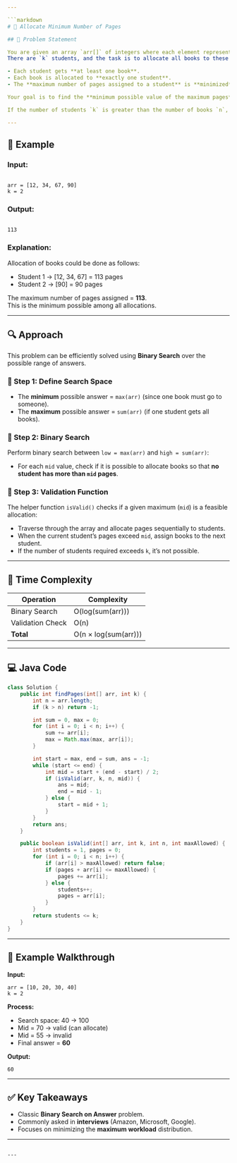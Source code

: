 ```yaml
---

```markdown
# 📘 Allocate Minimum Number of Pages

## 🧩 Problem Statement

You are given an array `arr[]` of integers where each element represents the number of pages in a book.  
There are `k` students, and the task is to allocate all books to these students such that:

- Each student gets **at least one book**.
- Each book is allocated to **exactly one student**.
- The **maximum number of pages assigned to a student** is **minimized**.

Your goal is to find the **minimum possible value of the maximum pages** assigned to a student after the allocation.

If the number of students `k` is greater than the number of books `n`, return `-1`.

---
```


## 🧠 Example

### Input:
```

arr = [12, 34, 67, 90]
k = 2

```

### Output:
```

113

````

### Explanation:
Allocation of books could be done as follows:
- Student 1 → [12, 34, 67] = 113 pages  
- Student 2 → [90] = 90 pages  

The maximum number of pages assigned = **113**.  
This is the minimum possible among all allocations.

---

## 🔍 Approach

This problem can be efficiently solved using **Binary Search** over the possible range of answers.

### 🔸 Step 1: Define Search Space
- The **minimum** possible answer = `max(arr)` (since one book must go to someone).  
- The **maximum** possible answer = `sum(arr)` (if one student gets all books).

### 🔸 Step 2: Binary Search
Perform binary search between `low = max(arr)` and `high = sum(arr)`:
- For each `mid` value, check if it is possible to allocate books so that **no student has more than `mid` pages**.

### 🔸 Step 3: Validation Function
The helper function `isValid()` checks if a given maximum (`mid`) is a feasible allocation:
- Traverse through the array and allocate pages sequentially to students.
- When the current student’s pages exceed `mid`, assign books to the next student.
- If the number of students required exceeds `k`, it’s not possible.

---

## 🧮 Time Complexity

| Operation | Complexity |
|------------|-------------|
| Binary Search | O(log(sum(arr))) |
| Validation Check | O(n) |
| **Total** | O(n × log(sum(arr))) |

---

## 💻 Java Code

```java
class Solution {
    public int findPages(int[] arr, int k) {
        int n = arr.length;
        if (k > n) return -1;

        int sum = 0, max = 0;
        for (int i = 0; i < n; i++) {
            sum += arr[i];
            max = Math.max(max, arr[i]);
        }

        int start = max, end = sum, ans = -1;
        while (start <= end) {
            int mid = start + (end - start) / 2;
            if (isValid(arr, k, n, mid)) {
                ans = mid;
                end = mid - 1;
            } else {
                start = mid + 1;
            }
        }
        return ans;
    }

    public boolean isValid(int[] arr, int k, int n, int maxAllowed) {
        int students = 1, pages = 0;
        for (int i = 0; i < n; i++) {
            if (arr[i] > maxAllowed) return false;
            if (pages + arr[i] <= maxAllowed) {
                pages += arr[i];
            } else {
                students++;
                pages = arr[i];
            }
        }
        return students <= k;
    }
}
````

---

## 🧾 Example Walkthrough

**Input:**

```
arr = [10, 20, 30, 40]
k = 2
```

**Process:**

* Search space: 40 → 100
* Mid = 70 → valid (can allocate)
* Mid = 55 → invalid
* Final answer = **60**

**Output:**

```
60
```

---

## ✅ Key Takeaways

* Classic **Binary Search on Answer** problem.
* Commonly asked in **interviews** (Amazon, Microsoft, Google).
* Focuses on minimizing the **maximum workload** distribution.

---

```

---

